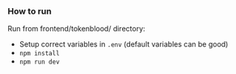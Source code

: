 ### How to run
Run from frontend/tokenblood/ directory:
- Setup correct variables in `.env` (default variables can be good)
- `npm install`
- `npm run dev`
